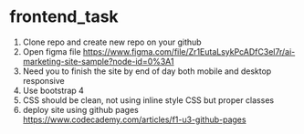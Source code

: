 # frontend_task

1. Clone repo and create new repo on your github
2. Open figma file https://www.figma.com/file/Zr1EutaLsykPcADfC3el7r/ai-marketing-site-sample?node-id=0%3A1
3. Need you to finish the site by end of day both mobile and desktop responsive
4. Use bootstrap 4
5. CSS should be clean, not using inline style CSS but proper classes
6. deploy site using github pages https://www.codecademy.com/articles/f1-u3-github-pages
